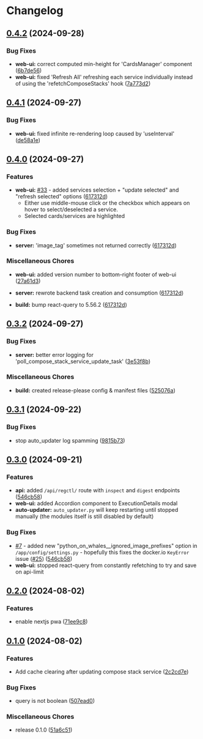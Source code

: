 # Changelog

## [0.4.2](https://github.com/LooLzzz/docking-station/compare/v0.4.1...v0.4.2) (2024-09-28)


### Bug Fixes

* **web-ui:** correct computed min-height for 'CardsManager' component ([6b7de56](https://github.com/LooLzzz/docking-station/commit/6b7de56cf94ed8b6eee438367e1ba67162166a8f))
* **web-ui:** fixed 'Refresh All' refreshing each service individually instead of using the 'refetchComposeStacks' hook ([7a773d2](https://github.com/LooLzzz/docking-station/commit/7a773d21b12ded8295696130ce77aab6d739fdfd))

## [0.4.1](https://github.com/LooLzzz/docking-station/compare/v0.4.0...v0.4.1) (2024-09-27)


### Bug Fixes

* **web-ui:** fixed infinite re-rendering loop caused by 'useInterval' ([de58a1e](https://github.com/LooLzzz/docking-station/commit/de58a1eb2e408271ab1cae76657777a6850f56f2))

## [0.4.0](https://github.com/LooLzzz/docking-station/compare/v0.3.2...v0.4.0) (2024-09-27)


### Features

* **web-ui:** [#33](https://github.com/LooLzzz/docking-station/issues/33) - added services selection + "update selected" and "refresh selected" options ([617312d](https://github.com/LooLzzz/docking-station/commit/617312d47d93650c1fb86124334c68a3aae0a255))
  * Either use middle-mouse click or the checkbox which appears on hover to select/deselected a service.
  * Selected cards/services are highlighted


### Bug Fixes

* **server:** 'image_tag' sometimes not returned correctly ([617312d](https://github.com/LooLzzz/docking-station/commit/617312d47d93650c1fb86124334c68a3aae0a255))


### Miscellaneous Chores

* **web-ui:** added version number to bottom-right footer of web-ui ([27a61d3](https://github.com/LooLzzz/docking-station/commit/27a61d3168ae6c560e6d57f03379df8b551e3ef8))

* **server:** rewrote backend task creation and consumption ([617312d](https://github.com/LooLzzz/docking-station/commit/617312d47d93650c1fb86124334c68a3aae0a255))

* **build:** bump react-query to 5.56.2 ([617312d](https://github.com/LooLzzz/docking-station/commit/617312d47d93650c1fb86124334c68a3aae0a255))

## [0.3.2](https://github.com/LooLzzz/docking-station/compare/v0.3.2...v0.3.2) (2024-09-27)


### Bug Fixes

* **server:** better error logging for 'poll_compose_stack_service_update_task' ([3e53f8b](https://github.com/LooLzzz/docking-station/commit/3e53f8ba889fd92af014759abcaf365fbd2aff0f))


### Miscellaneous Chores

* **build:** created release-please config & manifest files ([525076a](https://github.com/LooLzzz/docking-station/commit/525076ad26a50effdb2cd75718fb6f7982e2ffdf))

## [0.3.1](https://github.com/LooLzzz/docking-station/compare/v0.3.0...v0.3.1) (2024-09-22)


### Bug Fixes

* stop auto_updater log spamming ([9815b73](https://github.com/LooLzzz/docking-station/commit/9815b7341891e27af04d9a766c11e11cd4458906))

## [0.3.0](https://github.com/LooLzzz/docking-station/compare/v0.2.0...v0.3.0) (2024-09-21)


### Features

* **api:** added `/api/regctl/` route with `inspect` and `digest` endpoints ([546cb58](https://github.com/LooLzzz/docking-station/commit/546cb586fa001c27e139d8fe3559818a5952e4ab))
* **web-ui:** added Accordion component to ExecutionDetails modal
* **auto-updater:** `auto_updater.py` will keep restarting until stopped manually (the modules itself is still disabled by default)

### Bug Fixes

* [#7](https://github.com/LooLzzz/docking-station/issues/7) - added new "python_on_whales__ignored_image_prefixes" option in `/app/config/settings.py` - hopefully this fixes the docker.io `KeyError` issue ([#25](https://github.com/LooLzzz/docking-station/issues/25)) ([546cb58](https://github.com/LooLzzz/docking-station/commit/546cb586fa001c27e139d8fe3559818a5952e4ab))
* **web-ui:** stopped react-query from constantly refetching to try and save on api-limit

## [0.2.0](https://github.com/LooLzzz/docking-station/compare/v0.1.0...v0.2.0) (2024-08-02)


### Features

* enable nextjs pwa ([71ee9c8](https://github.com/LooLzzz/docking-station/commit/71ee9c8e4a5521bf78382d67b5171f9bac0f39c2))

## [0.1.0](https://github.com/LooLzzz/docking-station/compare/v0.1.0...v0.1.0) (2024-08-02)


### Features

* Add cache clearing after updating compose stack service ([2c2cd7e](https://github.com/LooLzzz/docking-station/commit/2c2cd7ec8a13b7b6c6aec6972ed2a9a2a8443003))


### Bug Fixes

* query is not boolean ([507ead0](https://github.com/LooLzzz/docking-station/commit/507ead03fd8a18bd6355e4c81c6e95083ea3097e))


### Miscellaneous Chores

* release 0.1.0 ([51a6c51](https://github.com/LooLzzz/docking-station/commit/51a6c51d7a2bd0fb014e83b51f06872ffa85514e))
